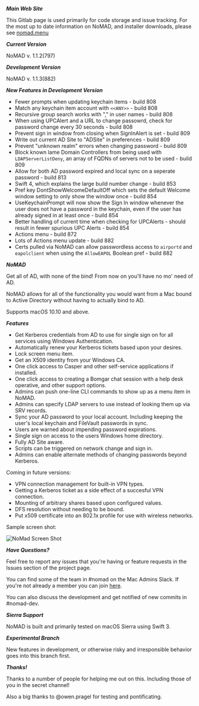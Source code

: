 ***Main Web Site***

This Gitlab page is used primarily for code storage and issue tracking. For the most up to date information on NoMAD, and installer downloads, please see [nomad.menu](http://www.nomad.menu)

***Current Version***

NoMAD v. 1.1.2(797)

***Development Version***

NoMAD v. 1.1.3(882)

***New Features in Development Version***

- Fewer prompts when updating keychain items - build 808
- Match any keychain item account with `<<ANY>>` - build 808
- Recursive group search works with "," in user names - build 808
- When using UPCAlert and a URL to change passowrd, check for password change every 30 seconds - build 808
- Prevent sign in window from closing when SignInAlert is set - build 809
- Write out current AD Site to "ADSite" in preferences - build 809
- Prevent "unknown realm" errors when changing password - build 809
- Block known lame Domain Controllers from being used with `LDAPServerListDeny`, an array of FQDNs of servers not to be used - build 809
- Allow for both AD password expired and local sync on a seperate password - build 813
- Swift 4, which explains the large build number change - build 853
- Pref key DontShowWelcomeDefaultOff which sets the default Welcome window setting to only show the window once - build 854
- UseKeychainPrompt will now show the Sign In window whenever the user does not have a password in the keychain, even if the user has already signed in at least once - build 854
- Better handling of current time when checking for UPCAlerts - should result in fewer spurious UPC Alerts - build 854
- Actions menu - build 872
- Lots of Actions menu update - build 882
- Certs pulled via NoMAD can allow passwordless access to `airportd` and `eapolclient` when using the `AllowEAPOL` Boolean pref - build 882

***NoMAD***

Get all of AD, with none of the bind! From now on you'll have no mo' need of AD.

NoMAD allows for all of the functionality you would want from a Mac bound to
Active Directory without having to actually bind to AD.

Supports macOS 10.10 and above.

***Features***

- Get Kerberos credentials from AD to use for single sign on for all services using Windows Authentication.
- Automatically renew your Kerberos tickets based upon your desires.
- Lock screen menu item.
- Get an X509 identity from your Windows CA.
- One click access to Casper and other self-service applications if installed.
- One click access to creating a Bomgar chat session with a help desk operative, and other support options.
- Admins can push one-line CLI commands to show up as a menu item in NoMAD.
- Admins can specify LDAP servers to use instead of looking them up via SRV records.
- Sync your AD password to your local account. Including keeping the user's local keychain and FileVault passwords in sync.
- Users are warned about impending password expirations.
- Single sign on access to the users Windows home directory.
- Fully AD Site aware.
- Scripts can be triggered on network change and sign in.
- Admins can enable alternate methods of changing passwords beyond Kerberos.

Coming in future versions:

- VPN connection management for built-in VPN types.
- Getting a Kerberos ticket as a side effect of a succesful VPN connection.
- Mounting of arbitrary shares based upon configured values.
- DFS resolution without needing to be bound.
- Put x509 certificate into an 802.1x profile for use with wireless networks.

Sample screen shot:

![NoMad Screen Shot](https://gitlab.com/Mactroll/NoMAD/raw/master/screen-shot "NoMAD Screen Shot")


***Have Questions?***

Feel free to report any issues that you're having or feature requests in the Issues section of the project page.

You can find some of the team in #nomad on the Mac Admins Slack. If you're not already a member you can join [here](http://macadmins.org).

You can also discuss the development and get notified of new commits in #nomad-dev.

***Sierra Support***

NoMAD is built and primarily tested on macOS Sierra using Swift 3.

***Experimental Branch***

New features in development, or otherwise risky and irresponsible behavior goes into this branch first.

***Thanks!***

Thanks to a number of people for helping me out on this. Including those of you in the secret channel!

Also a big thanks to @owen.pragel for testing and pontificating.
